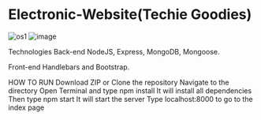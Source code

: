 # Electronic-Website(Techie Goodies)

![os1](https://user-images.githubusercontent.com/84704414/123649988-d1426880-d847-11eb-92de-58a501f23c27.PNG)
![image](https://user-images.githubusercontent.com/84704414/123649870-b96ae480-d847-11eb-8733-d33baf030ece.png)

Technologies
Back-end
NodeJS, Express, MongoDB, Mongoose.

Front-end
Handlebars and Bootstrap.

HOW TO RUN
Download ZIP or Clone the repository
Navigate to the directory
Open Terminal and type npm install It will install all dependencies
Then type npm start It will start the server
Type localhost:8000 to go to the index page

